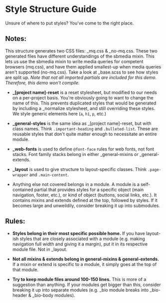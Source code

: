 # Style Structure Guide

Unsure of where to put styles? You've come to the right place.

## Notes:

This structure generates two CSS files: _mq.css & _no-mq.css. These two generated files have different understandings of the sbmedia mixin. This lets us use the sbmedia mixin to write media queries for competent browsers (mq.css), and have them applied smallest-up when media queries aren't supported (no-mq.css).
Take a look at _base.scss to see how styles are split up.
*Note that not all imported partials are included for this demo. Therefore, this demo won't compile.*

* **_[project name]-reset** is a reset stylesheet, but modified to our needs on a per-project basis. You're obviously going to want to change the name of this. This prevents duplicated styles that would be generated by including a _normalize stylesheet, and still overriding these styles. We style generic elements here (`a`, `h1`, `p`, etc.)
 
* **_general-styles** is the same idea as _[project name]-reset, but with class names. Think `.important-heading` and `.bulleted-list`. These are reusable styles that don't quite matter enough to necessitate an entire module.

* **_web-fonts** is used to define `@font-face` rules for web fonts, not font stacks. Font family stacks belong in either _general-mixins or _general-extends.

* **_layout** is used to give structure to layout-specific classes. Think `.page-wrapper` and `.main-content`.

* Anything else not covered belongs in a module. A module is a self-contained partial that provides styles for a specific object (main navigation, footer, etc.), or kind of object (buttons, social links, etc.). It contains mixins and extends defined at the top, followed by styles. If it becomes large and unweildily, consider breaking it up into submodules.

## Rules:

* **Styles belong in their most specific possible home.** If you have layout-ish styles that are closely associated with a module (e.g. making navigation full width and giving it a margin), put it in its respective module file. Not in _layout.

* **Not all mixins & extends belong in general-mixins & general-extends.** If a mixin or extend is specific to a module, it simply goes at the top of that module.

* **Try to keep module files around 100-150 lines.** This is more of a suggestion than anything. If your modules get bigger than this, consider breaking it up into separate modules (e.g. _bio module breaks into _bio-header & _bio-body modules).
